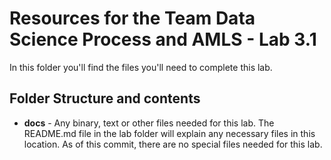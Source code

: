 # Resources for the Team Data Science Process and AMLS - Lab 3.1

In this folder you'll find the files you'll need to complete this lab. 

## Folder Structure and contents

  * **docs** - Any binary, text or other files needed for this lab. The README.md file in the lab folder will explain any necessary files in this location. As of this commit, there are no special files needed for this lab.
